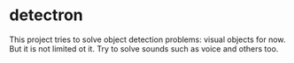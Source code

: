 # detectron
This project tries to solve object detection problems: visual objects for now.
But it is not limited ot it. Try to solve sounds such as voice and others too.

